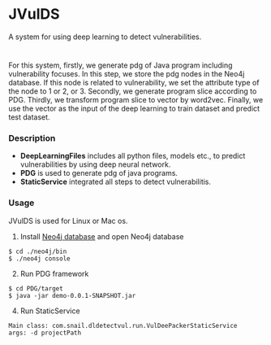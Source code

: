 # JVulDS
A system for using deep learning to detect vulnerabilities. 
#
For this system, firstly, we generate pdg of Java program including vulnerability focuses. In this step, we store the pdg nodes in the Neo4j database. If this node is related to vulnerability, we set the attribute type of the node to 1 or 2, or 3. Secondly, we generate program slice according to PDG. Thirdly, we transform program slice to vector by word2vec. Finally, we use the vector as the input of the deep learning to train dataset and predict test dataset.
### Description

* **DeepLearningFiles** includes all python files, models etc., to predict vulnerabilities by using deep neural network.
* **PDG** is used to generate pdg of java programs.
* **StaticService** integrated all steps to detect vulnerabilitis.

### Usage 
JVulDS is used for Linux or Mac os.

1. Install [Neo4j database](https://neo4j.com/download/) and open Neo4j database
```
$ cd ./neo4j/bin
$ ./neo4j console
```
2. Run PDG framework
```
$ cd PDG/target
$ java -jar demo-0.0.1-SNAPSHOT.jar
```
4. Run StaticService
```
Main class: com.snail.dldetectvul.run.VulDeePackerStaticService
args: -d projectPath
```
